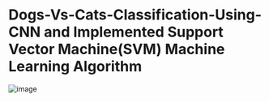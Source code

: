 # Dogs-Vs-Cats-Classification-Using-CNN and Implemented Support Vector Machine(SVM) Machine Learning Algorithm

![image](https://user-images.githubusercontent.com/69152112/209449040-7f11114b-46a3-43d5-aebc-9b882faaa028.png)

